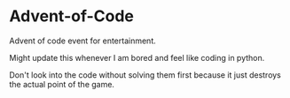 # Advent-of-Code
Advent of code event for entertainment.

Might update this whenever I am bored and feel like coding in python.

Don't look into the code without solving them first because it just destroys the actual point of the game.

